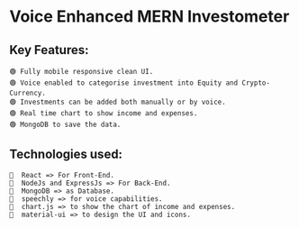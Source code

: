 # Voice Enhanced MERN Investometer

## Key Features:

    🟢 Fully mobile responsive clean UI.
    🟢 Voice enabled to categorise investment into Equity and Crypto-Currency.
    🟢 Investments can be added both manually or by voice.
    🟢 Real time chart to show income and expenses.
    🟢 MongoDB to save the data.


## Technologies used:

    🔷  React => For Front-End.
    🔷  NodeJs and ExpressJs => For Back-End.
    🔷  MongoDB => as Database.
    🔷  speechly => for voice capabilities.
    🔷  chart.js => to show the chart of income and expenses.
    🔷  material-ui => to design the UI and icons.
